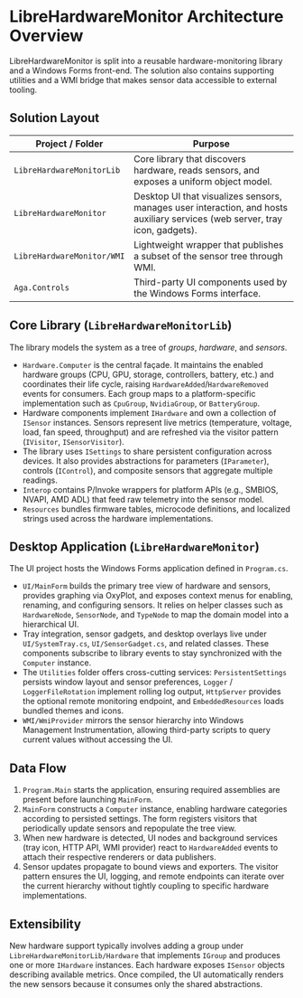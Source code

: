 # LibreHardwareMonitor Architecture Overview

LibreHardwareMonitor is split into a reusable hardware-monitoring library and a Windows Forms
front-end. The solution also contains supporting utilities and a WMI bridge that makes sensor
data accessible to external tooling.

## Solution Layout

| Project / Folder | Purpose |
|------------------|---------|
| `LibreHardwareMonitorLib` | Core library that discovers hardware, reads sensors, and exposes a uniform object model. |
| `LibreHardwareMonitor` | Desktop UI that visualizes sensors, manages user interaction, and hosts auxiliary services (web server, tray icon, gadgets). |
| `LibreHardwareMonitor/WMI` | Lightweight wrapper that publishes a subset of the sensor tree through WMI. |
| `Aga.Controls` | Third-party UI components used by the Windows Forms interface. |

## Core Library (`LibreHardwareMonitorLib`)

The library models the system as a tree of *groups*, *hardware*, and *sensors*.

- `Hardware.Computer` is the central façade. It maintains the enabled hardware groups
  (CPU, GPU, storage, controllers, battery, etc.) and coordinates their life cycle,
  raising `HardwareAdded`/`HardwareRemoved` events for consumers. Each group maps to a
  platform-specific implementation such as `CpuGroup`, `NvidiaGroup`, or `BatteryGroup`.
- Hardware components implement `IHardware` and own a collection of `ISensor`
  instances. Sensors represent live metrics (temperature, voltage, load, fan speed,
  throughput) and are refreshed via the visitor pattern (`IVisitor`, `ISensorVisitor`).
- The library uses `ISettings` to share persistent configuration across devices. It also
  provides abstractions for parameters (`IParameter`), controls (`IControl`), and
  composite sensors that aggregate multiple readings.
- `Interop` contains P/Invoke wrappers for platform APIs (e.g., SMBIOS, NVAPI, AMD ADL)
  that feed raw telemetry into the sensor model.
- `Resources` bundles firmware tables, microcode definitions, and localized strings used
  across the hardware implementations.

## Desktop Application (`LibreHardwareMonitor`)

The UI project hosts the Windows Forms application defined in `Program.cs`.

- `UI/MainForm` builds the primary tree view of hardware and sensors, provides graphing
  via OxyPlot, and exposes context menus for enabling, renaming, and configuring sensors.
  It relies on helper classes such as `HardwareNode`, `SensorNode`, and `TypeNode` to map
  the domain model into a hierarchical UI.
- Tray integration, sensor gadgets, and desktop overlays live under `UI/SystemTray.cs`,
  `UI/SensorGadget.cs`, and related classes. These components subscribe to library events
  to stay synchronized with the `Computer` instance.
- The `Utilities` folder offers cross-cutting services: `PersistentSettings` persists
  window layout and sensor preferences, `Logger` / `LoggerFileRotation` implement rolling
  log output, `HttpServer` provides the optional remote monitoring endpoint, and
  `EmbeddedResources` loads bundled themes and icons.
- `WMI/WmiProvider` mirrors the sensor hierarchy into Windows Management Instrumentation,
  allowing third-party scripts to query current values without accessing the UI.

## Data Flow

1. `Program.Main` starts the application, ensuring required assemblies are present before
   launching `MainForm`.
2. `MainForm` constructs a `Computer` instance, enabling hardware categories according to
   persisted settings. The form registers visitors that periodically update sensors and
   repopulate the tree view.
3. When new hardware is detected, UI nodes and background services (tray icon, HTTP API,
   WMI provider) react to `HardwareAdded` events to attach their respective renderers or
   data publishers.
4. Sensor updates propagate to bound views and exporters. The visitor pattern ensures the
   UI, logging, and remote endpoints can iterate over the current hierarchy without
   tightly coupling to specific hardware implementations.

## Extensibility

New hardware support typically involves adding a group under
`LibreHardwareMonitorLib/Hardware` that implements `IGroup` and produces one or more
`IHardware` instances. Each hardware exposes `ISensor` objects describing available
metrics. Once compiled, the UI automatically renders the new sensors because it consumes
only the shared abstractions.
